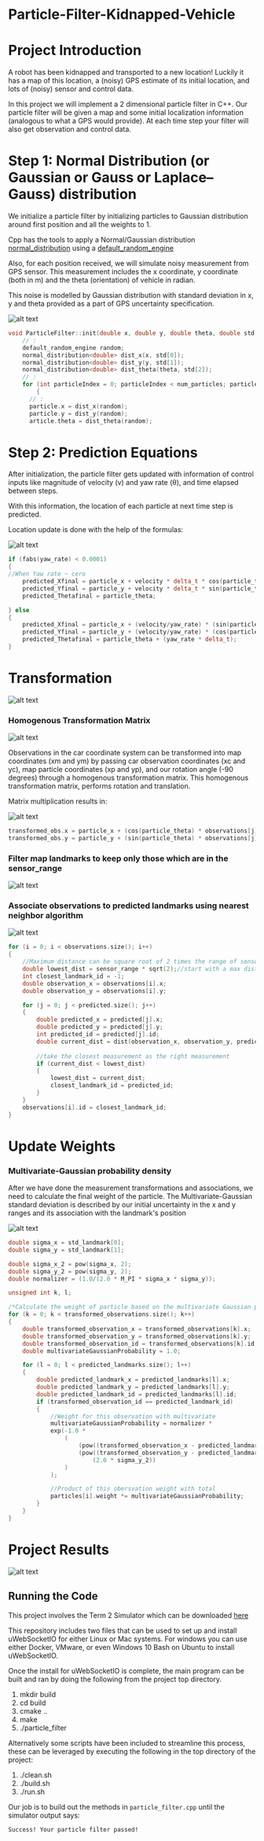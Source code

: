 # Particle-Filter-Kidnapped-Vehicle
[//]: # (Image References)

[image1]: ./images/normaldistribution.jpg "Normal Distribution"
[image2]: ./images/prediction-equations.png "Prediction Equations"
[image3]: ./images/coord_translation.png "coord translation"
[image4]: ./images/transformation_matrix.png "transformation matrix"
[image5]: ./images/homogeneous_matrix.png "homogeneous matrix"
[image6]: ./images/sensor_range.png "sensor range"
[image7]: ./images/nearestNeighbor.png "Nearest Neighbor"
[image8]: ./images/Multivariate-Gaussian.png "Multivariate Gaussian"
[image9]: ./images/ParticleFilter.png "Particle Filter"

# Project Introduction
A robot has been kidnapped and transported to a new location! Luckily it has a map of this location, a (noisy) GPS estimate of its initial location, and lots of (noisy) sensor and control data.

In this project we will implement a 2 dimensional particle filter in C++. Our particle filter will be given a map and some initial localization information (analogous to what a GPS would provide). At each time step your filter will also get observation and control data.

# Step 1: Normal Distribution (or Gaussian or Gauss or Laplace–Gauss) distribution

We initialize a particle filter by initializing particles to Gaussian distribution around first position and all the weights to 1.

Cpp has the tools to apply a Normal/Gaussian distribution [normal_distribution](http://en.cppreference.com/w/cpp/numeric/random/normal_distribution) using a [default_random_engine](http://www.cplusplus.com/reference/random/default_random_engine/)

Also, for each position received, we will simulate noisy measurement from GPS sensor. This measurement includes the x coordinate, y coordinate (both in m) and the theta (orientation) of vehicle in radian. 

This noise is modelled by Gaussian distribution with standard deviation in x, y and theta provided as a part of GPS uncertainty specification.

![alt text][image1]

```Cpp
void ParticleFilter::init(double x, double y, double theta, double std[]) {
	// :
	default_random_engine random;
	normal_distribution<double> dist_x(x, std[0]);
	normal_distribution<double> dist_y(y, std[1]);
	normal_distribution<double> dist_theta(theta, std[2]);
	// :	
	for (int particleIndex = 0; particleIndex < num_particles; particleIndex++)
    	{
	  // :
	  particle.x = dist_x(random);
	  particle.y = dist_y(random);
	  article.theta = dist_theta(random);
```

# Step 2: Prediction Equations

After initialization, the particle filter gets updated with information of control inputs like magnitude of velocity (v) and yaw rate (θ), and time elapsed between steps. 

With this information, the location of each particle at next time step is predicted. 

Location update is done with the help of the formulas:

![alt text][image2]

```Cpp
if (fabs(yaw_rate) < 0.0001) 
{
//When Yaw rate ~ cero
	predicted_Xfinal = particle_x + velocity * delta_t * cos(particle_theta);
	predicted_Yfinal = particle_y + velocity * delta_t * sin(particle_theta);
	predicted_Thetafinal = particle_theta;

} else 
{
	predicted_Xfinal = particle_x + (velocity/yaw_rate) * (sin(particle_theta + (yaw_rate * delta_t)) - sin(particle_theta));
	predicted_Yfinal = particle_y + (velocity/yaw_rate) * (cos(particle_theta) - cos(particle_theta + (yaw_rate * delta_t)));
	predicted_Thetafinal = particle_theta + (yaw_rate * delta_t);
}
```

# Transformation
![alt text][image3]

### Homogenous Transformation Matrix
![alt text][image4]

Observations in the car coordinate system can be transformed into map coordinates (xm and ym) by passing car observation coordinates (xc and yc), map particle coordinates (xp and yp), and our rotation angle (-90 degrees) through a homogenous transformation matrix. This homogenous transformation matrix, performs rotation and translation.

Matrix multiplication results in:

![alt text][image5]

```Cpp
transformed_obs.x = particle_x + (cos(particle_theta) * observations[j].x) - (sin(particle_theta) * observations[j].y);
transformed_obs.y = particle_y + (sin(particle_theta) * observations[j].x) + (cos(particle_theta) * observations[j].y);
```

### Filter map landmarks to keep only those which are in the sensor_range
![alt text][image6]

### Associate observations to predicted landmarks using nearest neighbor algorithm
![alt text][image7]

```Cpp
for (i = 0; i < observations.size(); i++)
{
	//Maximum distance can be square root of 2 times the range of sensor.
	double lowest_dist = sensor_range * sqrt(2);//start with a max distance
	int closest_landmark_id = -1;
	double observation_x = observations[i].x;
	double observation_y = observations[i].y;

	for (j = 0; j < predicted.size(); j++)
	{
		double predicted_x = predicted[j].x;
		double predicted_y = predicted[j].y;
		int predicted_id = predicted[j].id;
		double current_dist = dist(observation_x, observation_y, predicted_x, predicted_y);
		
		//take the closest measurement as the right measurement 
		if (current_dist < lowest_dist)
		{
			lowest_dist = current_dist;
			closest_landmark_id = predicted_id;
		}
	}
	observations[i].id = closest_landmark_id;
}
```

# Update Weights
### Multivariate-Gaussian probability density

After we have done the measurement transformations and associations, we need to calculate the final weight of the particle.
The Multivariate-Gaussian standard deviation is described by our initial uncertainty in the x and y ranges and its association with the landmark's position

![alt text][image8]

```Cpp
double sigma_x = std_landmark[0];
double sigma_y = std_landmark[1];

double sigma_x_2 = pow(sigma_x, 2);
double sigma_y_2 = pow(sigma_y, 2);
double normalizer = (1.0/(2.0 * M_PI * sigma_x * sigma_y));

unsigned int k, l;

/*Calculate the weight of particle based on the multivariate Gaussian probability function*/
for (k = 0; k < transformed_observations.size(); k++)
{
	double transformed_observation_x = transformed_observations[k].x;
	double transformed_observation_y = transformed_observations[k].y;
	double transformed_observation_id = transformed_observations[k].id;
	double multivariateGaussianProbability = 1.0;

	for (l = 0; l < predicted_landmarks.size(); l++)
	{
		double predicted_landmark_x = predicted_landmarks[l].x;
		double predicted_landmark_y = predicted_landmarks[l].y;
		double predicted_landmark_id = predicted_landmarks[l].id;
		if (transformed_observation_id == predicted_landmark_id)
		{
			//Weight for this observation with multivariate 
			multivariateGaussianProbability = normalizer * 
			exp(-1.0 * 
				(
					(pow((transformed_observation_x - predicted_landmark_x), 2)/(2.0 * sigma_x_2)) + 
					(pow((transformed_observation_y - predicted_landmark_y), 2)/
						(2.0 * sigma_y_2))
				)
			);

			//Product of this obersvation weight with total
			particles[i].weight *= multivariateGaussianProbability;
		}
	}
}
```


# Project Results
![alt text][image9]

## Running the Code
This project involves the Term 2 Simulator which can be downloaded [here](https://github.com/udacity/self-driving-car-sim/releases)

This repository includes two files that can be used to set up and install uWebSocketIO for either Linux or Mac systems. For windows you can use either Docker, VMware, or even Windows 10 Bash on Ubuntu to install uWebSocketIO.

Once the install for uWebSocketIO is complete, the main program can be built and ran by doing the following from the project top directory.

1. mkdir build
2. cd build
3. cmake ..
4. make
5. ./particle_filter

Alternatively some scripts have been included to streamline this process, these can be leveraged by executing the following in the top directory of the project:

1. ./clean.sh
2. ./build.sh
3. ./run.sh

Our job is to build out the methods in `particle_filter.cpp` until the simulator output says:

```
Success! Your particle filter passed!
```
